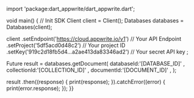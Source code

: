 import 'package:dart_appwrite/dart_appwrite.dart';

void main() { // Init SDK
  Client client = Client();
  Databases databases = Databases(client);

  client
    .setEndpoint('https://cloud.appwrite.io/v1') // Your API Endpoint
    .setProject('5df5acd0d48c2') // Your project ID
    .setKey('919c2d18fb5d4...a2ae413da83346ad2') // Your secret API key
  ;

  Future result = databases.getDocument(
    databaseId:'[DATABASE_ID]' ,
    collectionId:'[COLLECTION_ID]' ,
    documentId:'[DOCUMENT_ID]' ,
  );

  result
    .then((response) {
      print(response);
    }).catchError((error) {
      print(error.response);
  });
}}